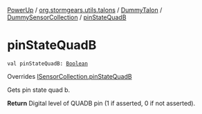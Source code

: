 [PowerUp](../../../index.md) / [org.stormgears.utils.talons](../../index.md) / [DummyTalon](../index.md) / [DummySensorCollection](index.md) / [pinStateQuadB](./pin-state-quad-b.md)

# pinStateQuadB

`val pinStateQuadB: `[`Boolean`](https://kotlinlang.org/api/latest/jvm/stdlib/kotlin/-boolean/index.html)

Overrides [ISensorCollection.pinStateQuadB](../../-i-sensor-collection/pin-state-quad-b.md)

Gets pin state quad b.

**Return**
Digital level of QUADB pin (1 if asserted, 0 if not asserted).

